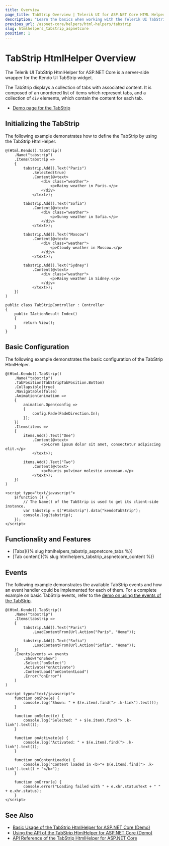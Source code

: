 ```yaml
---
title: Overview
page_title: TabStrip Overview | Telerik UI for ASP.NET Core HTML Helpers
description: "Learn the basics when working with the Telerik UI TabStrip HtmlHelper for ASP.NET Core (MVC 6 or ASP.NET Core MVC)."
previous_url: /aspnet-core/helpers/html-helpers/tabstrip
slug: htmlhelpers_tabstrip_aspnetcore
position: 1
---
```


# TabStrip HtmlHelper Overview

The Telerik UI TabStrip HtmlHelper for ASP.NET Core is a server-side wrapper for the Kendo UI TabStrip widget.

The TabStrip displays a collection of tabs with associated content. It is composed of an unordered list of items which represent tabs, and a collection of `div` elements, which contain the content for each tab.

* [Demo page for the TabStrip](https://demos.telerik.com/aspnet-core/tabstrip/index)

## Initializing the TabStrip

The following example demonstrates how to define the TabStrip by using the TabStrip HtmlHelper.

```Razor
@(Html.Kendo().TabStrip()
    .Name("tabstrip")
    .Items(tabstrip =>
    {
        tabstrip.Add().Text("Paris")
            .Selected(true)
            .Content(@<text>
                <div class="weather">
                    <p>Rainy weather in Paris.</p>
                </div>
            </text>);

        tabstrip.Add().Text("Sofia")
            .Content(@<text>
                <div class="weather">
                    <p>Sunny weather in Sofia.</p>
                </div>
            </text>);

        tabstrip.Add().Text("Moscow")
            .Content(@<text>
                <div class="weather">
                    <p>Cloudy weather in Moscow.</p>
                </div>
            </text>);

        tabstrip.Add().Text("Sydney")
            .Content(@<text>
                <div class="weather">
                    <p>Rainy weather in Sidney.</p>
                </div>
            </text>);
    })
)
```
```Controller
public class TabStripController : Controller
{
    public IActionResult Index()
    {
        return View();
    }
}
```

## Basic Configuration

The following example demonstrates the basic configuration of the TabStrip HtmlHelper.

```
@(Html.Kendo().TabStrip()
    .Name("tabstrip")
    .TabPosition(TabStripTabPosition.Bottom)
    .Collapsible(true)
    .Navigatable(false)
    .Animation(animation =>
    {
        animation.Open(config =>
        {
            config.Fade(FadeDirection.In);
        });
    })
    .Items(items =>
    {
        items.Add().Text("One")
            .Content(@<text>
                <p>Lorem ipsum dolor sit amet, consectetur adipiscing elit.</p>
            </text>);

        items.Add().Text("Two")
            .Content(@<text>
                <p>Mauris pulvinar molestie accumsan.</p>
            </text>);
    })
)

<script type="text/javascript">
    $(function () {
        // The Name() of the TabStrip is used to get its client-side instance.
        var tabstrip = $("#tabstrip").data("kendoTabStrip");
        console.log(tabstrip);
    });
</script>
```

## Functionality and Features

* [Tabs]({% slug htmlhelpers_tabstrip_aspnetcore_tabs %})
* [Tab content]({% slug htmlhelpers_tabstrip_aspnetcore_content %})

## Events

The following example demonstrates the available TabStrip events and how an event handler could be implemented for each of them. For a complete example on basic TabStrip events, refer to the [demo on using the events of the TabStrip](https://demos.telerik.com/aspnet-core/tabstrip/events).

```
@(Html.Kendo().TabStrip()
    .Name("tabstrip")
    .Items(tabstrip =>
    {
        tabstrip.Add().Text("Paris")
            .LoadContentFrom(Url.Action("Paris", "Home"));

        tabstrip.Add().Text("Sofia")
            .LoadContentFrom(Url.Action("Sofia", "Home"));
    })
    .Events(events => events
        .Show("onShow")
        .Select("onSelect")
        .Activate("onActivate")
        .ContentLoad("onContentLoad")
        .Error("onError")
    )
)

<script type="text/javascript">
    function onShow(e) {
        console.log("Shown: " + $(e.item).find("> .k-link").text());
    }

    function onSelect(e) {
        console.log("Selected: " + $(e.item).find("> .k-link").text());
    }

    function onActivate(e) {
        console.log("Activated: " + $(e.item).find("> .k-link").text());
    }

    function onContentLoad(e) {
        console.log("Content loaded in <b>"+ $(e.item).find("> .k-link").text() + "</b>");
    }

    function onError(e) {
        console.error("Loading failed with " + e.xhr.statusText + " " + e.xhr.status);
    }
</script>
```

## See Also

* [Basic Usage of the TabStrip HtmlHelper for ASP.NET Core (Demo)](https://demos.telerik.com/aspnet-core/tabstrip)
* [Using the API of the TabStrip HtmlHelper for ASP.NET Core (Demo)](https://demos.telerik.com/aspnet-core/tabstrip/api)
* [API Reference of the TabStrip HtmlHelper for ASP.NET Core](/api/tabstrip)
